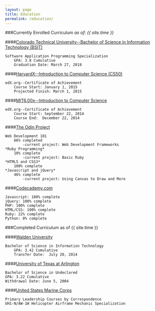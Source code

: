 ```yaml
---
layout: page
title: Education
permalink: /education/
---
```


###Currently Enrolled Curriculum _as of: {{ site.time }}_

####[Colorado Technical University--Bachelor of Science in Information Technology (BSIT)](http://www.coloradotech.edu)

    Software Application Programming Specialization
        GPA: 3.8 Cumulative
        Graduation Date: March 27, 2018

####[HarvardX--Introduction to Computer Science (CS50)](http://edx.org)

    edX.org--Certificate of Achievement
        Course Start: January 1, 2015
        Projected Finish: March 1, 2015

####[MIT6.00x--Introduction to Computer Science](http://edx.org)

    edX.org--Certificate of Achievement
        Course Start: September 22, 2014
        Course End:  December 22, 2014

####[The Odin Project](http://theodinproject.com)

    Web Development 101
        66% completed
            -current project: Web Development Frameworks
    *Ruby Programming*
        10% complete
            -current project: Basic Ruby
    *HTML5 and CSS3*
        100% complete
    *Javascript and jQuery*
        46% complete
            -current project: Using Canvas to Draw and More

####[Codecademy.com](http://codecademy.com)

    Javascript: 100% complete
    jQuery: 100% complete
    PHP: 100% complete
    HTML/CSS: 100% complete
    Ruby: 22% complete
    Python: 0% complete

###Completed Curriculum as of {{ site.time }}

####[Walden University](http://waldenu.edu)

    Bachelor of Science in Information Technology
        GPA: 3.42 Cumulative
        Transfer Date:  July 20, 2014

####[University of Texas at Arlington](http://uta.edu)

    Bachelor of Science in Undeclared
    GPA: 3.22 Cumulative
    Withdrawal Date: June 5, 2004

####[United States Marine Corps](http://ebenefits.va.gov)

    Primary Leadership Courses by Correspondence
    UH1-N/AW-1W Helicopter Airframe Mechanic Specialization

